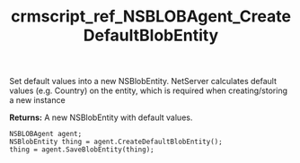 ﻿---
title: crmscript_ref_NSBLOBAgent_CreateDefaultBlobEntity
description: NSBlobEntity CreateDefaultBlobEntity()
intellisense: NSBLOBAgent.CreateDefaultBlobEntity
keywords: NSBLOBAgent,CreateDefaultBlobEntity
so.topic: reference
---
	  
Set default values into a new NSBlobEntity.
NetServer calculates default values (e.g. Country) on the entity, which is required when creating/storing a new instance
	  
**Returns:** A new NSBlobEntity with default values.

```crmscript
NSBLOBAgent agent;
NSBlobEntity thing = agent.CreateDefaultBlobEntity();
thing = agent.SaveBlobEntity(thing);
```

